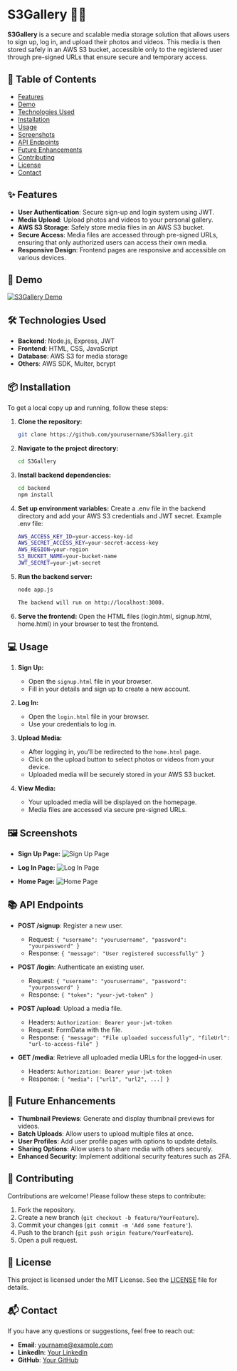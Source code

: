 # S3Gallery 📸🎥

**S3Gallery** is a secure and scalable media storage solution that allows users to sign up, log in, and upload their photos and videos. This media is then stored safely in an AWS S3 bucket, accessible only to the registered user through pre-signed URLs that ensure secure and temporary access.

## 📜 Table of Contents
- [Features](#-features)
- [Demo](#-demo)
- [Technologies Used](#-technologies-used)
- [Installation](#-installation)
- [Usage](#-usage)
- [Screenshots](#-screenshots)
- [API Endpoints](#-api-endpoints)
- [Future Enhancements](#-future-enhancements)
- [Contributing](#-contributing)
- [License](#-license)
- [Contact](#-contact)

## ✨ Features
- **User Authentication**: Secure sign-up and login system using JWT.
- **Media Upload**: Upload photos and videos to your personal gallery.
- **AWS S3 Storage**: Safely store media files in an AWS S3 bucket.
- **Secure Access**: Media files are accessed through pre-signed URLs, ensuring that only authorized users can access their own media.
- **Responsive Design**: Frontend pages are responsive and accessible on various devices.

## 🚀 Demo
[![S3Gallery Demo](link-to-demo-image)](link-to-live-demo)

## 🛠️ Technologies Used
- **Backend**: Node.js, Express, JWT
- **Frontend**: HTML, CSS, JavaScript
- **Database**: AWS S3 for media storage
- **Others**: AWS SDK, Multer, bcrypt

## 📦 Installation
To get a local copy up and running, follow these steps:

1. **Clone the repository:**
   ```bash
   git clone https://github.com/yourusername/S3Gallery.git

2. **Navigate to the project directory:**
   ```bash
   cd S3Gallery

3. **Install backend dependencies:**
   ```bash
   cd backend
   npm install

4. **Set up environment variables:**
   Create a .env file in the backend directory and add your AWS S3 credentials and JWT secret.
   Example .env file:
   ```bash
   AWS_ACCESS_KEY_ID=your-access-key-id
   AWS_SECRET_ACCESS_KEY=your-secret-access-key
   AWS_REGION=your-region
   S3_BUCKET_NAME=your-bucket-name
   JWT_SECRET=your-jwt-secret

5. **Run the backend server:**
   ```bash
   node app.js

   The backend will run on http://localhost:3000.

6. **Serve the frontend:**
   Open the HTML files (login.html, signup.html, home.html) in your browser to test the frontend.

## 💻 Usage

1. **Sign Up:**
   - Open the `signup.html` file in your browser.
   - Fill in your details and sign up to create a new account.

2. **Log In:**
   - Open the `login.html` file in your browser.
   - Use your credentials to log in.

3. **Upload Media:**
   - After logging in, you’ll be redirected to the `home.html` page.
   - Click on the upload button to select photos or videos from your device.
   - Uploaded media will be securely stored in your AWS S3 bucket.

4. **View Media:**
   - Your uploaded media will be displayed on the homepage.
   - Media files are accessed via secure pre-signed URLs.

## 🖼️ Screenshots

- **Sign Up Page:**
  ![Sign Up Page](link-to-signup-page-screenshot)

- **Log In Page:**
  ![Log In Page](link-to-login-page-screenshot)

- **Home Page:**
  ![Home Page](link-to-home-page-screenshot)

## 📚 API Endpoints

- **POST /signup**: Register a new user.
  - Request: `{ "username": "yourusername", "password": "yourpassword" }`
  - Response: `{ "message": "User registered successfully" }`

- **POST /login**: Authenticate an existing user.
  - Request: `{ "username": "yourusername", "password": "yourpassword" }`
  - Response: `{ "token": "your-jwt-token" }`

- **POST /upload**: Upload a media file.
  - Headers: `Authorization: Bearer your-jwt-token`
  - Request: FormData with the file.
  - Response: `{ "message": "File uploaded successfully", "fileUrl": "url-to-access-file" }`

- **GET /media**: Retrieve all uploaded media URLs for the logged-in user.
  - Headers: `Authorization: Bearer your-jwt-token`
  - Response: `{ "media": ["url1", "url2", ...] }`

## 🔮 Future Enhancements

- **Thumbnail Previews**: Generate and display thumbnail previews for videos.
- **Batch Uploads**: Allow users to upload multiple files at once.
- **User Profiles**: Add user profile pages with options to update details.
- **Sharing Options**: Allow users to share media with others securely.
- **Enhanced Security**: Implement additional security features such as 2FA.

## 🤝 Contributing

Contributions are welcome! Please follow these steps to contribute:

1. Fork the repository.
2. Create a new branch (`git checkout -b feature/YourFeature`).
3. Commit your changes (`git commit -m 'Add some feature'`).
4. Push to the branch (`git push origin feature/YourFeature`).
5. Open a pull request.

## 📄 License

This project is licensed under the MIT License. See the [LICENSE](LICENSE) file for details.

## 📬 Contact

If you have any questions or suggestions, feel free to reach out:

- **Email**: yourname@example.com
- **LinkedIn**: [Your LinkedIn](https://www.linkedin.com/in/yourprofile/)
- **GitHub**: [Your GitHub](https://github.com/yourusername)



